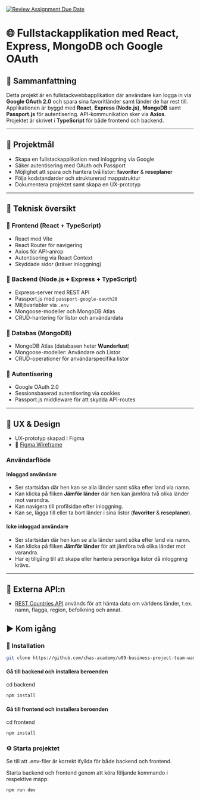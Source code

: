 [![Review Assignment Due Date](https://classroom.github.com/assets/deadline-readme-button-22041afd0340ce965d47ae6ef1cefeee28c7c493a6346c4f15d667ab976d596c.svg)](https://classroom.github.com/a/N68_urbh)

# 🌐 Fullstackapplikation med React, Express, MongoDB och Google OAuth

## 📌 Sammanfattning

Detta projekt är en fullstackwebbapplikation där användare kan logga in via **Google OAuth 2.0** och spara sina favoritländer samt länder de har rest till.  
Applikationen är byggd med **React**, **Express (Node.js)**, **MongoDB** samt **Passport.js** för autentisering. API-kommunikation sker via **Axios**.  
Projektet är skrivet i **TypeScript** för både frontend och backend.

---

## 🎯 Projektmål

- Skapa en fullstackapplikation med inloggning via Google  
- Säker autentisering med OAuth och Passport  
- Möjlighet att spara och hantera två listor: **favoriter** & **reseplaner**  
- Följa kodstandarder och strukturerad mappstruktur  
- Dokumentera projektet samt skapa en UX-prototyp  

---

## 🧰 Teknisk översikt

### 🔹 Frontend (React + TypeScript)

- React med Vite  
- React Router för navigering  
- Axios för API-anrop  
- Autentisering via React Context  
- Skyddade sidor (kräver inloggning)  

### 🔹 Backend (Node.js + Express + TypeScript)

- Express-server med REST API  
- Passport.js med `passport-google-oauth20`  
- Miljövariabler via `.env`  
- Mongoose-modeller och MongoDB Atlas  
- CRUD-hantering för listor och användardata  

### 🔹 Databas (MongoDB)

- MongoDB Atlas (databasen heter **Wunderlust**)  
- Mongoose-modeller: Användare och Listor 
- CRUD-operationer för användarspecifika listor  

### 🔐 Autentisering

- Google OAuth 2.0  
- Sessionsbaserad autentisering via cookies  
- Passport.js middleware för att skydda API-routes  

---

## 🧪 UX & Design

- UX-prototyp skapad i Figma  
- 🔗 [Figma Wireframe](https://www.figma.com/design/9FqkTAcUZK2xbBiO8F70RC/wireframe?node-id=0-1&p=f&t=sNglw9Haxdf0pFNK-0)  

### Användarflöde

#### Inloggad användare

- Ser startsidan där hen kan se alla länder samt söka efter land via namn.  
- Kan klicka på fliken **Jämför länder** där hen kan jämföra två olika länder mot varandra.  
- Kan navigera till profilsidan efter inloggning.  
- Kan se, lägga till eller ta bort länder i sina listor (**favoriter** & **reseplaner**).

#### Icke inloggad användare

- Ser startsidan där hen kan se alla länder samt söka efter land via namn.  
- Kan klicka på fliken **Jämför länder** för att jämföra två olika länder mot varandra.  
- Har ej tillgång till att skapa eller hantera personliga listor då inloggning krävs.

---
## 📡 Externa API:n

- [REST Countries API](https://restcountries.com) används för att hämta data om världens länder, t.ex. namn, flagga, region, befolkning och annat.

## ▶️ Kom igång

### 🔧 Installation

```bash
git clone https://github.com/chas-academy/u09-business-project-team-wanderlust
```

#### Gå till backend och installera beroenden
cd backend

```bash
npm install
```

#### Gå till frontend och installera beroenden
cd frontend

```bash
npm install
```

### ⚙️ Starta projektet
Se till att .env-filer är korrekt ifyllda för både backend och frontend.

Starta backend och frontend genom att köra följande kommando i respektive mapp:
```bash
npm run dev
```